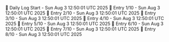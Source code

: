 📅 Daily Log Start - Sun Aug  3 12:50:01 UTC 2025
📌 Entry 1/10 - Sun Aug  3 12:50:01 UTC 2025
📌 Entry 2/10 - Sun Aug  3 12:50:01 UTC 2025
📌 Entry 3/10 - Sun Aug  3 12:50:01 UTC 2025
📌 Entry 4/10 - Sun Aug  3 12:50:01 UTC 2025
📌 Entry 5/10 - Sun Aug  3 12:50:01 UTC 2025
📌 Entry 6/10 - Sun Aug  3 12:50:01 UTC 2025
📌 Entry 7/10 - Sun Aug  3 12:50:01 UTC 2025
📌 Entry 8/10 - Sun Aug  3 12:50:01 UTC 2025
